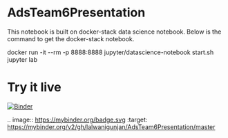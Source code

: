 # AdsTeam6Presentation

This notebook is built on docker-stack data science notebook. 
Below is the command to get the docker-stack notebook.

docker run -it --rm -p 8888:8888 jupyter/datascience-notebook start.sh jupyter lab

# Try it live

[![Binder](https://mybinder.org/badge.svg)](https://mybinder.org/v2/gh/lalwanigunjan/AdsTeam6Presentation/master)


.. image:: https://mybinder.org/badge.svg :target: https://mybinder.org/v2/gh/lalwanigunjan/AdsTeam6Presentation/master

